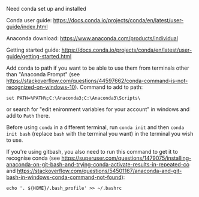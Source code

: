 Need conda set up and installed

Conda user guide:
https://docs.conda.io/projects/conda/en/latest/user-guide/index.html

Anaconda download:
https://www.anaconda.com/products/individual

Getting started guide:
https://docs.conda.io/projects/conda/en/latest/user-guide/getting-started.html

Add conda to path if you want to be able to use them from terminals other than "Anaconda Prompt" (see https://stackoverflow.com/questions/44597662/conda-command-is-not-recognized-on-windows-10).
Command to add to path:
```
set PATH=%PATH%;C:\Anaconda3;C:\Anaconda3\Scripts\
```
or search for "edit enironment variables for your account" in windows and add to `Path` there.

Before using `conda` in a different terminal, run `conda init` and then `conda init bash` (replace `bash` with the terminal you want) in the terminal you wish to use.

If you're using gitbash, you also need to run this command to get it to recognise conda (see https://superuser.com/questions/1479075/installing-anaconda-on-git-bash-and-trying-conda-activate-results-in-repeated-co and https://stackoverflow.com/questions/54501167/anaconda-and-git-bash-in-windows-conda-command-not-found):
```
echo '. ${HOME}/.bash_profile' >> ~/.bashrc
```